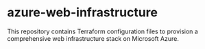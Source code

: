 # azure-web-infrastructure
This repository contains Terraform configuration files to provision a comprehensive web infrastructure stack on Microsoft Azure. 
